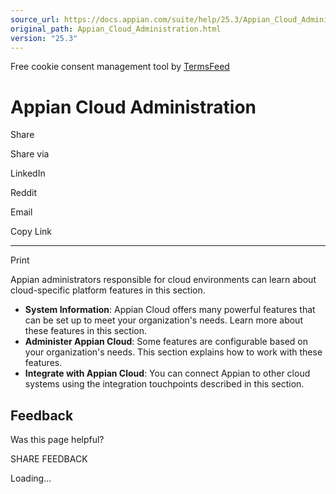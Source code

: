 ```yaml
---
source_url: https://docs.appian.com/suite/help/25.3/Appian_Cloud_Administration.html
original_path: Appian_Cloud_Administration.html
version: "25.3"
---
```


Free cookie consent management tool by [TermsFeed](https://www.termsfeed.com/)

# Appian Cloud Administration

Share

Share via

LinkedIn

Reddit

Email

Copy Link

* * *

Print

Appian administrators responsible for cloud environments can learn about cloud-specific platform features in this section.

-   **System Information**: Appian Cloud offers many powerful features that can be set up to meet your organization's needs. Learn more about these features in this section.
-   **Administer Appian Cloud**: Some features are configurable based on your organization's needs. This section explains how to work with these features.
-   **Integrate with Appian Cloud**: You can connect Appian to other cloud systems using the integration touchpoints described in this section.

## Feedback

Was this page helpful?

SHARE FEEDBACK

Loading...